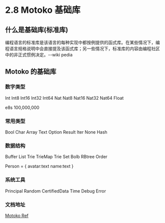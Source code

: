 # 2.8 Motoko 基础库

## 什么是基础库(标准库)

编程语言的标准库是该语言的每种实现中都按例提供的函式库。在某些情况下，编程语言规格说明中会直接提及该函式库；另一些情况下，标准库的内容由编程社区中的非正式惯例决定。--wiki pedia

## Motoko 的基础库

### 数字类型

Int Int8 Int16 Int32 Int64 Nat Nat8 Nat16 Nat32 Nat64 Float

e8s 100,000,000

### 常用类型

Bool Char Array Text Option Result Iter None Hash

### 数据结构

Buffer List Trie TrieMap Trie Set Bolb RBtree Order

Person = {
avatar:text
name:text
}

### 系统工具

Principal Random CertifiedData Time Debug Error

### 文档地址

[Motoko Ref](https://internetcomputer.org/docs/current/references/motoko-ref/)
